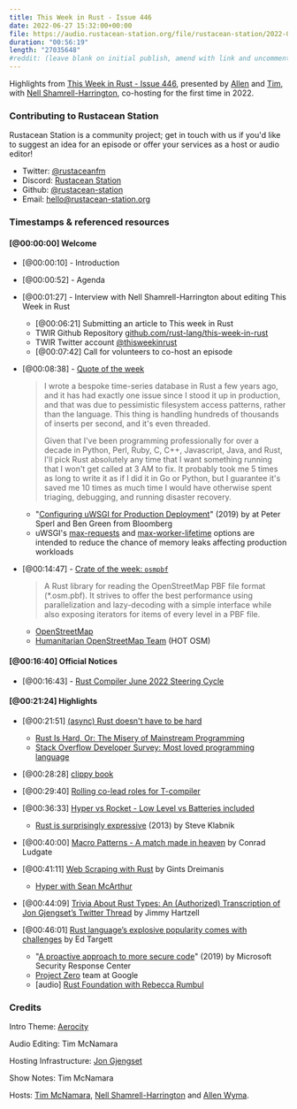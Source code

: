 ```yaml
---
title: This Week in Rust - Issue 446
date: 2022-06-27 15:32:00+00:00
file: https://audio.rustacean-station.org/file/rustacean-station/2022-06-08-twir-446.mp3
duration: "00:56:19"
length: "27035648"
#reddit: (leave blank on initial publish, amend with link and uncomment this line after Reddit thread has been posted)
---
```


Highlights from [This Week in Rust - Issue 446](https://this-week-in-rust.org/blog/2022/06/08/this-week-in-rust-446/),
presented by [Allen][allen] and [Tim][tim], with [Nell
Shamrell-Harrington][nell], co-hosting for the first time in 2022.

<!--
The episode introduction goes here.
The first paragraph should ideally be short, and is used in various
places as a "short description" for the episode. Any subsequent
paragraphs show up as "expanded description".
-->

### Contributing to Rustacean Station

<!-- You can probably leave this as-is -->

Rustacean Station is a community project; get in touch with us if you'd like to suggest an idea for an episode or offer your services as a host or audio editor!

- Twitter: [@rustaceanfm](https://twitter.com/rustaceanfm)
- Discord: [Rustacean Station](https://discord.gg/cHc3Gyc)
- Github: [@rustacean-station](https://github.com/rustacean-station/)
- Email: [hello@rustacean-station.org](mailto:hello@rustacean-station.org)

### Timestamps & referenced resources

<!--
In this section, leave timestamped notes of the form:

 - [@HH:MM:SS] - Topic at first timestamp
 - [@HH:MM:SS] - Topic at second timestamp
     - A link to additional material discussed during the preceding topic

-->

#### [@00:00:00] Welcome

- [@00:00:10] - Introduction
- [@00:00:52] - Agenda
- [@00:01:27] - Interview with Nell Shamrell-Harrington about editing This Week
  in Rust
  - [@00:06:21] Submitting an article to This week in Rust
  - TWIR Github Repository [github.com/rust-lang/this-week-in-rust](https://github.com/rust-lang/this-week-in-rust) 
  - TWIR Twitter account [@thisweekinrust](https://twitter.com/thisweekinrust)
  - [@00:07:42] Call for volunteers to co-host an episode

- [@00:08:38] - [Quote of the
  week](https://news.ycombinator.com/item?id=31616966)
  > I wrote a bespoke time-series database in Rust a few years ago, and it has
  > had exactly one issue since I stood it up in production, and that was due to
  > pessimistic filesystem access patterns, rather than the language. This thing
  > is handling hundreds of thousands of inserts per second, and it's even
  > threaded.
  >
  > Given that I've been programming professionally for over a decade in Python,
  > Perl, Ruby, C, C++, Javascript, Java, and Rust, I'll pick Rust absolutely
  > any time that I want something running that I won't get called at 3 AM to
  > fix. It probably took me 5 times as long to write it as if I did it in Go or
  > Python, but I guarantee it's saved me 10 times as much time I would have
  > otherwise spent triaging, debugging, and running disaster recovery.

  - "[Configuring uWSGI for Production
    Deployment](https://www.bloomberg.com/company/stories/configuring-uwsgi-production-deployment/)"
    (2019) by at Peter Sperl and Ben Green from Bloomberg
  - uWSGI's  [max-requests](https://uwsgi-docs.readthedocs.io/en/latest/Options.html#max-requests) and [max-worker-lifetime](https://uwsgi-docs.readthedocs.io/en/latest/Options.html#max-worker-lifetime) options are intended to reduce the chance of memory leaks affecting production workloads
  
- [@00:14:47] - [Crate of the week: `osmpbf`](https://lib.rs/crates/osmpbf)
  > A Rust library for reading the OpenStreetMap PBF file format (*.osm.pbf). It
  > strives to offer the best performance using parallelization and
  > lazy-decoding with a simple interface while also exposing iterators for
  > items of every level in a PBF file.
  
  - [OpenStreetMap](https://www.openstreetmap.org)
  - [Humanitarian OpenStreetMap Team](https://www.hotosm.org/) (HOT OSM)

#### [@00:16:40] Official Notices

- [@00:16:43] - [Rust Compiler June 2022 Steering Cycle](https://blog.rust-lang.org/inside-rust/2022/06/03/jun-steering-cycle.html)

#### [@00:21:24] Highlights

- [@00:21:51] [(async) Rust doesn't have to be
  hard](https://itsallaboutthebit.com/async-simple/)
  - [Rust Is Hard, Or: The Misery of Mainstream
    Programming](https://hirrolot.github.io/posts/rust-is-hard-or-the-misery-of-mainstream-programming.html)
  - [Stack Overflow Developer Survey: Most loved programming
    language](https://survey.stackoverflow.co/2022/#section-most-loved-dreaded-and-wanted-programming-scripting-and-markup-languages)

- [@00:28:28] [clippy book](https://github.com/rust-lang/rust-clippy/pull/7359)
- [@00:29:40] [Rolling co-lead roles for T-compiler](https://github.com/rust-lang/rfcs/pull/3262)
- [@00:36:33] [Hyper vs Rocket - Low Level vs Batteries included](https://www.shuttle.rs/blog/2022/06/01/hyper-vs-rocket)
  - [Rust is surprisingly
    expressive](https://steveklabnik.com/writing/rust-is-surprisingly-expressive)
    (2013) by Steve Klabnik
  
- [@00:40:00] [Macro Patterns - A match made in heaven](https://conradludgate.com/posts/macros_match) by Conrad Ludgate
- [@00:41:11] [Web Scraping with
  Rust](https://www.scrapingbee.com/blog/web-scraping-rust/) by Gints Dreimanis
  - [Hyper with Sean McArthur](https://rustacean-station.org/episode/045-sean-arthur/)

- [@00:44:09] [Trivia About Rust Types: An (Authorized) Transcription of Jon Gjengset’s Twitter Thread](https://www.thecodedmessage.com/posts/trivia-rust-types/) by Jimmy Hartzell
- [@00:46:01] [Rust language’s explosive popularity comes with challenges](https://thestack.technology/rust-language-explosive-growth-challenges-rust-governance/) by Ed Targett
  - "[A proactive approach to more secure
    code](https://msrc-blog.microsoft.com/2019/07/16/a-proactive-approach-to-more-secure-code/)"
    (2019) by Microsoft Security Response Center
  - [Project Zero](https://googleprojectzero.blogspot.com/) team at Google
  - [audio] [Rust Foundation with Rebecca Rumbul](https://rustacean-station.org/episode/rebecca-rumbul/)

### Credits

Intro Theme: [Aerocity](https://twitter.com/AerocityMusic)

Audio Editing: Tim McNamara

Hosting Infrastructure: [Jon Gjengset][jon]

Show Notes: Tim McNamara

Hosts: [Tim McNamara][tim], [Nell Shamrell-Harrington][nell] and [Allen Wyma][allen].

[allen]: https://twitter.com/allenwyma
[jon]: https://twitter.com/jonhoo
[nell]: https://twitter.com/nellshamrell
[sean]: https://twitter.com/seanchen1991
[tim]: https://twitter.com/timClicks